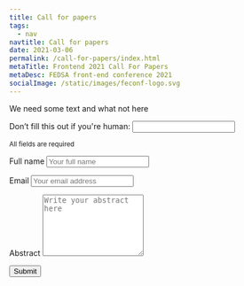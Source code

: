 ```yaml
---
title: Call for papers
tags:
  - nav
navtitle: Call for papers
date: 2021-03-06
permalink: /call-for-papers/index.html
metaTitle: Frontend 2021 Call For Papers
metaDesc: FEDSA front-end conference 2021
socialImage: /static/images/feconf-logo.svg
---
```


<p>We need some text and what not here</p>

<form name="paper-submission" method="POST" action="/success/" netlify data-netlify="true" netlify-honeypot="bot-field" class="grid join-form">
  <p class="is-hidden">
    <label>Don’t fill this out if you're human: <input name="bot-field" /></label>
  </p>
  <p><small>All fields are required</small></p>
  <p>
    <label for="name">Full name</label>
    <input class="text-input" type="text" name="name" id="name" autocomplete="name" placeholder="Your full name" title="Please enter your name" required>
  </p>
  <p>
    <label for="email">Email</label>
    <input class="text-input" type="email" name="email" id="email" autocomplete="email" placeholder="Your email address" title="The domain portion of the email address is invalid (the portion after the @)." pattern="^([^\x00-\x20\x22\x28\x29\x2c\x2e\x3a-\x3c\x3e\x40\x5b-\x5d\x7f-\xff]+|\x22([^\x0d\x22\x5c\x80-\xff]|\x5c[\x00-\x7f])*\x22)(\x2e([^\x00-\x20\x22\x28\x29\x2c\x2e\x3a-\x3c\x3e\x40\x5b-\x5d\x7f-\xff]+|\x22([^\x0d\x22\x5c\x80-\xff]|\x5c[\x00-\x7f])*\x22))*\x40([^\x00-\x20\x22\x28\x29\x2c\x2e\x3a-\x3c\x3e\x40\x5b-\x5d\x7f-\xff]+|\x5b([^\x0d\x5b-\x5d\x80-\xff]|\x5c[\x00-\x7f])*\x5d)(\x2e([^\x00-\x20\x22\x28\x29\x2c\x2e\x3a-\x3c\x3e\x40\x5b-\x5d\x7f-\xff]+|\x5b([^\x0d\x5b-\x5d\x80-\xff]|\x5c[\x00-\x7f])*\x5d))*(\.\w{2,})+$" required>
  </p>
  <p>
    <label for="message">Abstract</label>
    <textarea class="text-input" name="message" id="message" placeholder="Write your abstract here" rows="7"></textarea>
  </p>
  <p>
    <button type="submit" name="submit" class="btn--primary">Submit</button>
  </p>  
</form>

